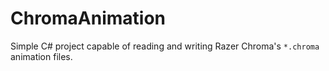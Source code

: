 # ChromaAnimation

Simple C# project capable of reading and writing Razer Chroma's `*.chroma` animation files.
